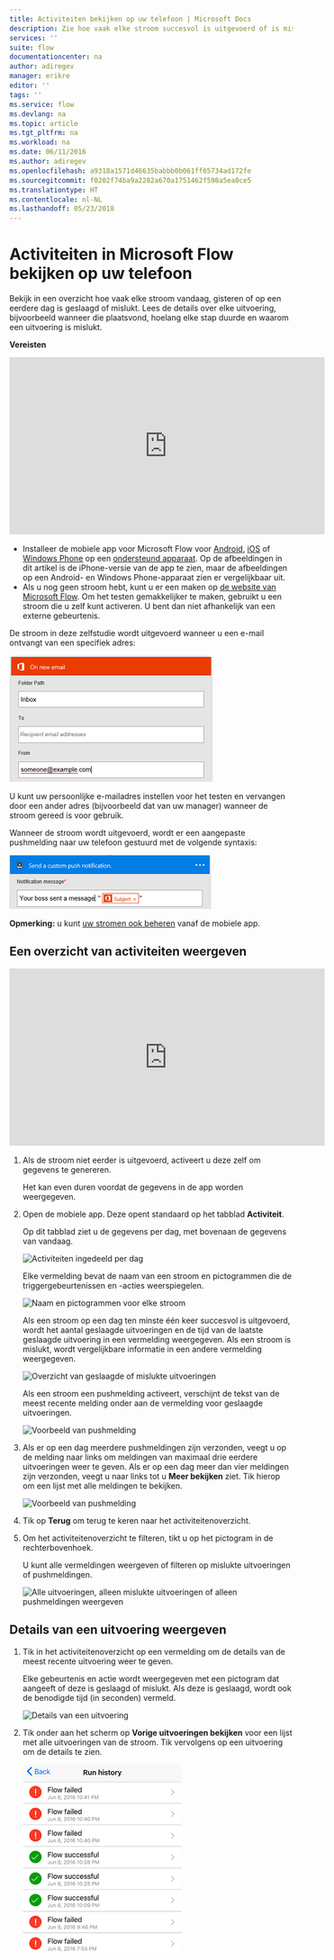 ```yaml
---
title: Activiteiten bekijken op uw telefoon | Microsoft Docs
description: Zie hoe vaak elke stroom succesvol is uitgevoerd of is mislukt, wanneer die is uitgevoerd en hoelang dit duurde
services: ''
suite: flow
documentationcenter: na
author: adiregev
manager: erikre
editor: ''
tags: ''
ms.service: flow
ms.devlang: na
ms.topic: article
ms.tgt_pltfrm: na
ms.workload: na
ms.date: 06/11/2016
ms.author: adiregev
ms.openlocfilehash: a9318a1571d46635babbb0b061ff65734ad172fe
ms.sourcegitcommit: f0202f74ba9a2282a670a1751462f598a5ea0ce5
ms.translationtype: HT
ms.contentlocale: nl-NL
ms.lasthandoff: 05/23/2018
---
```

# <a name="monitor-activity-in-microsoft-flow-from-your-phone"></a>Activiteiten in Microsoft Flow bekijken op uw telefoon
Bekijk in een overzicht hoe vaak elke stroom vandaag, gisteren of op een eerdere dag is geslaagd of mislukt. Lees de details over elke uitvoering, bijvoorbeeld wanneer die plaatsvond, hoelang elke stap duurde en waarom een uitvoering is mislukt.

**Vereisten**

<iframe width="560" height="315" src="https://www.youtube.com/embed/vZuYZ64K3tI?list=PL8nfc9haGeb55I9wL9QnWyHp3ctU2_ThF" frameborder="0" allowfullscreen></iframe>

* Installeer de mobiele app voor Microsoft Flow voor [Android](https://aka.ms/flowmobiledocsandroid), [iOS](https://aka.ms/flowmobiledocsios) of [Windows Phone](https://aka.ms/flowmobilewindows) op een [ondersteund apparaat](getting-started.md#use-the-mobile-app). Op de afbeeldingen in dit artikel is de iPhone-versie van de app te zien, maar de afbeeldingen op een Android- en Windows Phone-apparaat zien er vergelijkbaar uit.
* Als u nog geen stroom hebt, kunt u er een maken op [de website van Microsoft Flow](https://flow.microsoft.com/). Om het testen gemakkelijker te maken, gebruikt u een stroom die u zelf kunt activeren. U bent dan niet afhankelijk van een externe gebeurtenis.

De stroom in deze zelfstudie wordt uitgevoerd wanneer u een e-mail ontvangt van een specifiek adres:

![Stroom activeren bij ontvangst van e-mail van specifiek adres](./media/mobile-monitor-activity/create-trigger.png)

U kunt uw persoonlijke e-mailadres instellen voor het testen en vervangen door een ander adres (bijvoorbeeld dat van uw manager) wanneer de stroom gereed is voor gebruik.

Wanneer de stroom wordt uitgevoerd, wordt er een aangepaste pushmelding naar uw telefoon gestuurd met de volgende syntaxis:

![Pushmelding verzenden](./media/mobile-monitor-activity/create-event.png)

**Opmerking:** u kunt [uw stromen ook beheren](mobile-manage-flows.md) vanaf de mobiele app.

## <a name="display-a-summary-of-activity"></a>Een overzicht van activiteiten weergeven
<iframe width="560" height="315" src="https://www.youtube.com/embed/nVCGJamOw6s?list=PL8nfc9haGeb55I9wL9QnWyHp3ctU2_ThF" frameborder="0" allowfullscreen></iframe>

1. Als de stroom niet eerder is uitgevoerd, activeert u deze zelf om gegevens te genereren.
   
    Het kan even duren voordat de gegevens in de app worden weergegeven.
2. Open de mobiele app. Deze opent standaard op het tabblad **Activiteit**.
   
    Op dit tabblad ziet u de gegevens per dag, met bovenaan de gegevens van vandaag.
   
    ![Activiteiten ingedeeld per dag](./media/mobile-monitor-activity/activity-day2.png)
   
    Elke vermelding bevat de naam van een stroom en pictogrammen die de triggergebeurtenissen en -acties weerspiegelen.
   
    ![Naam en pictogrammen voor elke stroom](./media/mobile-monitor-activity/activity-flow-name.png)
   
    Als een stroom op een dag ten minste één keer succesvol is uitgevoerd, wordt het aantal geslaagde uitvoeringen en de tijd van de laatste geslaagde uitvoering in een vermelding weergegeven. Als een stroom is mislukt, wordt vergelijkbare informatie in een andere vermelding weergegeven.
   
    ![Overzicht van geslaagde of mislukte uitvoeringen](./media/mobile-monitor-activity/activity-summary.png)
   
    Als een stroom een pushmelding activeert, verschijnt de tekst van de meest recente melding onder aan de vermelding voor geslaagde uitvoeringen.
   
    ![Voorbeeld van pushmelding](./media/mobile-monitor-activity/activity-notification.png)
3. Als er op een dag meerdere pushmeldingen zijn verzonden, veegt u op de melding naar links om meldingen van maximaal drie eerdere uitvoeringen weer te geven. Als er op een dag meer dan vier meldingen zijn verzonden, veegt u naar links tot u **Meer bekijken** ziet. Tik hierop om een lijst met alle meldingen te bekijken.
   
    ![Voorbeeld van pushmelding](./media/mobile-monitor-activity/activity-notification-list.png)
4. Tik op **Terug** om terug te keren naar het activiteitenoverzicht.
5. Om het activiteitenoverzicht te filteren, tikt u op het pictogram in de rechterbovenhoek.
   
    U kunt alle vermeldingen weergeven of filteren op mislukte uitvoeringen of pushmeldingen.
   
    ![Alle uitvoeringen, alleen mislukte uitvoeringen of alleen pushmeldingen weergeven](./media/mobile-monitor-activity/activity-filter.png)

## <a name="show-details-of-a-run"></a>Details van een uitvoering weergeven
1. Tik in het activiteitenoverzicht op een vermelding om de details van de meest recente uitvoering weer te geven.
   
     Elke gebeurtenis en actie wordt weergegeven met een pictogram dat aangeeft of deze is geslaagd of mislukt. Als deze is geslaagd, wordt ook de benodigde tijd (in seconden) vermeld.
   
    ![Details van een uitvoering](./media/mobile-monitor-activity/activity-icons.png)
2. Tik onder aan het scherm op **Vorige uitvoeringen bekijken** voor een lijst met alle uitvoeringen van de stroom. Tik vervolgens op een uitvoering om de details te zien.
   
    ![Geschiedenis van geslaagde/mislukte uitvoeringen](./media/mobile-monitor-activity/history-mixed.png)

